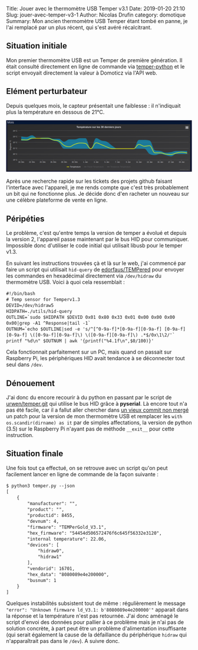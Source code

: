 Title: Jouer avec le thermomètre USB Temper v3.1 
Date: 2019-01-20 21:10
Slug: jouer-avec-temper-v3-1
Author: Nicolas Drufin
category: domotique
Summary: Mon ancien thermomètre USB Temper étant tombé en panne, je l'ai remplacé par un plus récent, qui s'est avéré récalcitrant.

## Situation initiale

Mon premier thermomètre USB est un Temper de première génération. Il était consulté directement en ligne de commande via [temper-python](https://github.com/padelt/temper-python) et le script envoyait directement la valeur à Domoticz via l'API web. 

## Elément perturbateur

Depuis quelques mois, le capteur présentait une faiblesse : il n'indiquait plus la température en dessous de 21°C.

![Le problème en image](images/mois-capteur-interieur.png)

Après une recherche rapide sur les tickets des projets github faisant l'interface avec l'appareil, je me rends compte que c'est très probablement un bit qui ne fonctionne plus. Je décide donc d'en racheter un nouveau sur une célèbre plateforme de vente en ligne.

## Péripéties

Le problème, c'est qu'entre temps la version de temper a évolué et depuis la version 2, l'appareil passe maintenant par le bus HID pour communiquer. Impossible donc d'utiliser le code initial qui utilisait libusb pour le temper v1.3.

En suivant les instructions trouvées çà et là sur le web, j'ai commencé par faire un script qui utilisait `hid-query` de [edorfaus/TEMPered](https://github.com/edorfaus/TEMPered) pour envoyer les commandes en hexadécimal directement via `/dev/hidraw` du thermomètre USB. Voici à quoi cela ressemblait :

```
#!/bin/bash
# Temp sensor for Temperv1.3
DEVID=/dev/hidraw5
HIDPATH=./utils/hid-query
OUTLINE=`sudo $HIDPATH $DEVID 0x01 0x80 0x33 0x01 0x00 0x00 0x00 0x00|grep -A1 ^Response|tail -1`
OUTNUM=`echo $OUTLINE|sed -e 's/^[^0-9a-f]*[0-9a-f][0-9a-f] [0-9a-f][0-9a-f] \([0-9a-f][0-9a-f]\) \([0-9a-f][0-9a-f]\) .*$/0x\1\2/'`
printf "%d\n" $OUTNUM | awk '{printf("%4.1f\n",$0/100)}'
```

Cela fonctionnait parfaitement sur un PC, mais quand on passait sur Raspberry Pi, les périphériques HID avait tendance à se déconnecter tout seul dans `/dev`.

## Dénouement 

J'ai donc du encore recourir à du python en passant par le script de [urwen/temper.git](https://github.com/urwen/temper.git) qui utilise le bus HID grâce à **pyserial**. Là encore tout n'a pas été facile, car il a fallut aller chercher dans [un vieux commit non mergé](https://github.com/urwen/temper/pull/4/commits/c6535f3357c1e29481c6d4ec09d2ead2e66d2867) un patch pour la version de mon thermomètre USB et remplacer les `with os.scandir(dirname) as it` par de simples affectations, la version de python (3.5) sur le Raspberry Pi n'ayant pas de méthode `__exit__` pour cette instruction. 

## Situation finale

Une fois tout ça effectué, on se retrouve avec un script qu'on peut facilement lancer en ligne de commande de la façon suivante :

```
$ python3 temper.py --json
[
    {
        "manufacturer": "",
        "product": "",
        "productid": 8455,
        "devnum": 4,
        "firmware": "TEMPerGold_V3.1",
        "hex_firmware": "54454d506572476f6c645f56332e3120",
        "internal temperature": 22.06,
        "devices": [
            "hidraw0",
            "hidraw1"
        ],
        "vendorid": 16701,
        "hex_data": "8080089e4e200000",
        "busnum": 1
    }
]
```

Quelques instabilités subsistent tout de même : régulièrement le message `"error": "Unknown firmware ld_V3.1: b'8080089e4e200000'"` apparait dans la réponse et la température n'est pas retournée. J'ai donc aménagé le script d'envoi des données pour pallier à ce problème mais je n'ai pas de solution concrète, à part peut être un problème d'alimentation insuffisante (qui serait également la cause de la défaillance du périphérique `hidraw` qui n'apparaîtrait pas dans le `/dev`). A suivre donc.